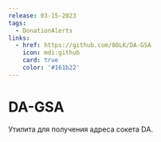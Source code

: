```yaml
---
release: 03-15-2023
tags: 
  - DonationAlerts
links:
  - href: https://github.com/80LK/DA-GSA
    icon: mdi:github
    card: true
    color: '#161b22'
---
```


# DA-GSA

Утилита для получения адреса сокета DA.
